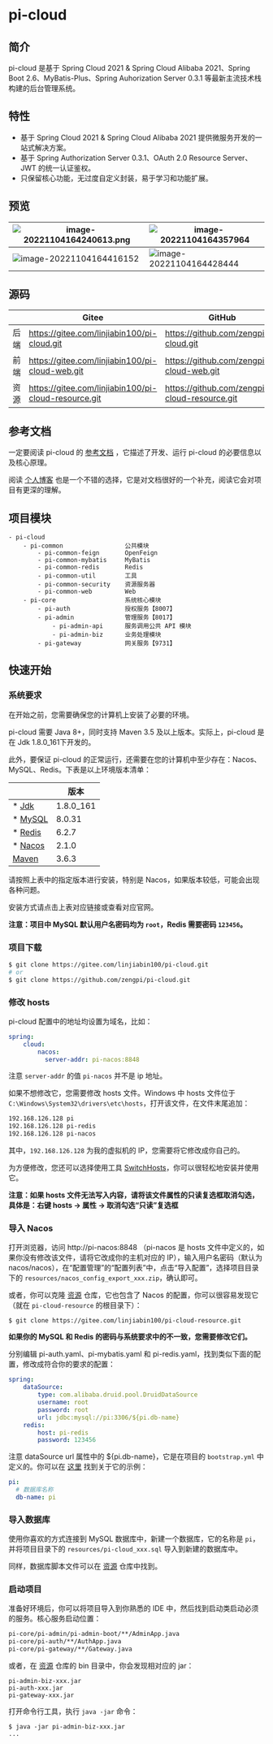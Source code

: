 # pi-cloud

## 简介

pi-cloud 是基于 Spring Cloud 2021 & Spring Cloud Alibaba 2021、Spring Boot 2.6、MyBatis-Plus、Spring Auhorization Server 0.3.1 等最新主流技术栈构建的后台管理系统。

## 特性

- 基于 Spring Cloud 2021 & Spring Cloud Alibaba 2021 提供微服务开发的一站式解决方案。
- 基于 Spring Authorization Server 0.3.1、OAuth 2.0 Resource Server、JWT 的统一认证鉴权。
- 只保留核心功能，无过度自定义封装，易于学习和功能扩展。

## 预览

| ![image-20221104164240613.png](https://gitee.com/linjiabin100/pi-cloud-resource/raw/master/imgs/image-20221104164240613.png) | ![image-20221104164357964](https://gitee.com/linjiabin100/pi-cloud-resource/raw/master/imgs/image-20221104164357964.png) |
| ------------------------------------------------------------ | ------------------------------------------------------------ |
| ![image-20221104164416152](https://gitee.com/linjiabin100/pi-cloud-resource/raw/master/imgs/image-20221104164416152.png) | ![image-20221104164428444](https://gitee.com/linjiabin100/pi-cloud-resource/raw/master/imgs/image-20221104164428444.png) |

## 源码

|      | Gitee                                                | GitHub                                          |
| ---- | ---------------------------------------------------- | ----------------------------------------------- |
| 后端 | https://gitee.com/linjiabin100/pi-cloud.git          | https://github.com/zengpi/pi-cloud.git          |
| 前端 | https://gitee.com/linjiabin100/pi-cloud-web.git      | https://github.com/zengpi/pi-cloud-web.git      |
| 资源 | https://gitee.com/linjiabin100/pi-cloud-resource.git | https://github.com/zengpi/pi-cloud-resource.git |

## 参考文档

一定要阅读 pi-cloud 的 [参考文档](https://www.yuque.com/zengpi/szfuh0) ，它描述了开发、运行 pi-cloud 的必要信息以及核心原理。

阅读 [个人博客](https://www.cnblogs.com/zn-pi/) 也是一个不错的选择，它是对文档很好的一个补充，阅读它会对项目有更深的理解。

## 项目模块

```
- pi-cloud
	- pi-common					公共模块
		- pi-common-feign		OpenFeign
		- pi-common-mybatis		MyBatis
		- pi-common-redis		Redis
		- pi-common-util		工具
		- pi-common-security	资源服务器
		- pi-common-web			Web
	- pi-core					系统核心模块
		- pi-auth 				授权服务【8007】
		- pi-admin 				管理服务【8017】
			- pi-admin-api		服务调用公共 API 模块
			- pi-admin-biz		业务处理模块
		- pi-gateway 			网关服务【9731】
```

## 快速开始

### 系统要求

在开始之前，您需要确保您的计算机上安装了必要的环境。

pi-cloud 需要 Java 8+，同时支持 Maven 3.5 及以上版本。实际上，pi-cloud 是在 Jdk 1.8.0_161下开发的。

此外，要保证 pi-cloud 的正常运行，还需要在您的计算机中至少存在：Nacos、MySQL、Redis。下表是以上环境版本清单：

|                                                          | 版本      |
| -------------------------------------------------------- | --------- |
| * [Jdk](https://www.cnblogs.com/zn-pi/p/16859751.html)   | 1.8.0_161 |
| * [MySQL](https://www.cnblogs.com/zn-pi/p/16860040.html) | 8.0.31    |
| * [Redis](https://www.cnblogs.com/zn-pi/p/16860235.html) | 6.2.7     |
| * [Nacos](https://www.cnblogs.com/zn-pi/p/16860283.html) | 2.1.0     |
| [Maven](https://www.cnblogs.com/zn-pi/p/16850827.html)   | 3.6.3     |

请按照上表中的指定版本进行安装，特别是 Nacos，如果版本较低，可能会出现各种问题。

安装方式请点击上表对应链接或查看对应官网。

**注意：项目中 MySQL 默认用户名密码均为 `root`，Redis 需要密码 `123456`。**

### 项目下载

```bash
$ git clone https://gitee.com/linjiabin100/pi-cloud.git
# or
$ git clone https://github.com/zengpi/pi-cloud.git
```

### 修改 hosts

pi-cloud 配置中的地址均设置为域名，比如：

```yaml
spring:
    cloud:
        nacos:
          server-addr: pi-nacos:8848
```

注意 `server-addr` 的值 `pi-nacos` 并不是 ip 地址。

如果不想修改它，您需要修改 hosts 文件。Windows 中 hosts 文件位于 `C:\Windows\System32\drivers\etc\hosts`，打开该文件，在文件末尾追加：

```tex
192.168.126.128 pi
192.168.126.128 pi-redis
192.168.126.128 pi-nacos
```

其中，`192.168.126.128` 为我的虚拟机的 IP，您需要将它修改成你自己的。

为方便修改，您还可以选择使用工具 [SwitchHosts](https://swh.app/zh)，你可以很轻松地安装并使用它。

**注意：如果 hosts 文件无法写入内容，请将该文件属性的只读复选框取消勾选，具体是：右键 hosts -> 属性 -> 取消勾选“只读”复选框**

### 导入 Nacos

打开浏览器，访问 http://pi-nacos:8848 （pi-nacos 是 hosts 文件中定义的，如果你没有修改该文件，请将它改成你的主机对应的 IP），输入用户名密码（默认为 nacos/nacos），在“配置管理”的“配置列表”中，点击“导入配置”，选择项目目录下的 `resources/nacos_config_export_xxx.zip`，确认即可。

或者，你可以克隆 [资源](https://gitee.com/linjiabin100/pi-cloud-resource.git) 仓库，它也包含了 Nacos 的配置，你可以很容易发现它（就在 `pi-cloud-resource` 的根目录下）：

```shell
$ git clone https://gitee.com/linjiabin100/pi-cloud-resource.git
```

**如果你的 MySQL 和 Redis 的密码与系统要求中的不一致，您需要修改它们。**

分别编辑 pi-auth.yaml、pi-mybatis.yaml 和 pi-redis.yaml，找到类似下面的配置，修改成符合你的要求的配置：

```yaml
spring:
    dataSource:
        type: com.alibaba.druid.pool.DruidDataSource
        username: root
        password: root
        url: jdbc:mysql://pi:3306/${pi.db-name}
    redis:
        host: pi-redis
        password: 123456
```

注意 dataSource url 属性中的 ${pi.db-name}，它是在项目的 `bootstrap.yml` 中定义的。你可以在 [这里](https://gitee.com/linjiabin100/pi-cloud/blob/master/pi-core/pi-admin/pi-admin-biz/src/main/resources/bootstrap.yaml) 找到关于它的示例：

```yaml
pi:
  # 数据库名称
  db-name: pi
```

### 导入数据库

使用你喜欢的方式连接到 MySQL 数据库中，新建一个数据库，它的名称是 `pi`，并将项目目录下的 `resources/pi-cloud_xxx.sql` 导入到新建的数据库中。

同样，数据库脚本文件可以在 [资源](https://gitee.com/linjiabin100/pi-cloud-resource.git) 仓库中找到。

### 启动项目

准备好环境后，你可以将项目导入到你熟悉的 IDE 中，然后找到启动类启动必须的服务。核心服务启动位置：

```tex
pi-core/pi-admin/pi-admin-boot/**/AdminApp.java
pi-core/pi-auth/**/AuthApp.java
pi-core/pi-gateway/**/Gateway.java
```

或者，在 [资源](https://gitee.com/linjiabin100/pi-cloud-resource.git) 仓库的 bin 目录中，你会发现相对应的 jar：

```
pi-admin-biz-xxx.jar
pi-auth-xxx.jar
pi-gateway-xxx.jar
```

打开命令行工具，执行 `java -jar` 命令：

```shell
$ java -jar pi-admin-biz-xxx.jar
...
```

